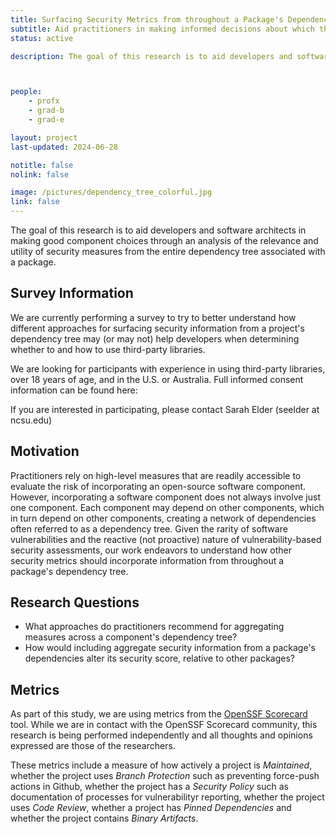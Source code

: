 ```yaml
---
title: Surfacing Security Metrics from throughout a Package's Dependency Tree
subtitle: Aid practitioners in making informed decisions about which third-party packages to use or replace
status: active

description: The goal of this research is to aid developers and software architects in making good component choices through an analysis of the relevance and utility of security measures from the entire dependency tree associated with a package.



people:
    - profx
    - grad-b
    - grad-e

layout: project
last-updated: 2024-06-28

notitle: false
nolink: false 

image: /pictures/dependency_tree_colorful.jpg
link: false
---
```

The goal of this research is to aid developers and software architects in making good component choices through an analysis of the relevance and utility of security measures from the entire dependency tree associated with a package.

## Survey Information

We are currently performing a survey to try to better understand how different approaches for surfacing security information from a project's dependency tree may (or may not) help developers when determining whether to and how to use third-party libraries.

We are looking for participants with experience in using third-party libraries, over 18 years of age, and in the U.S. or Australia. Full informed consent information can be found here: 

If you are interested in participating, please contact Sarah Elder (seelder at ncsu.edu)


## Motivation
Practitioners rely on high-level measures that are readily accessible to evaluate the risk of incorporating an open-source software component. However, incorporating a software component does not always involve just one component. Each component may depend on other components, which in turn depend on other components, creating a network of dependencies often referred to as a dependency tree. Given the rarity of software vulnerabilities and the reactive (not proactive) nature of vulnerability-based security assessments, our work endeavors to understand how other security metrics should incorporate information from throughout a package's dependency tree.



## Research Questions
 - What approaches do practitioners recommend for aggregating measures across a component's dependency tree?
 - How would including aggregate security information from a package's dependencies alter its security score, relative to other packages?

 ## Metrics
 As part of this study, we are using metrics from the [OpenSSF Scorecard](https://securityscorecards.dev) tool. While we are in contact with the OpenSSF Scorecard community, this research is being performed independently and all thoughts and opinions expressed are those of the researchers.

These metrics include a measure of how actively a project is *Maintained*, whether the project uses *Branch Protection* such as preventing force-push actions in Github, whether the project has a *Security Policy* such as documentation of processes for vulnerabilityr reporting, whether the project uses *Code Review*, whether a project has *Pinned Dependencies* and whether the project contains *Binary Artifacts*.














